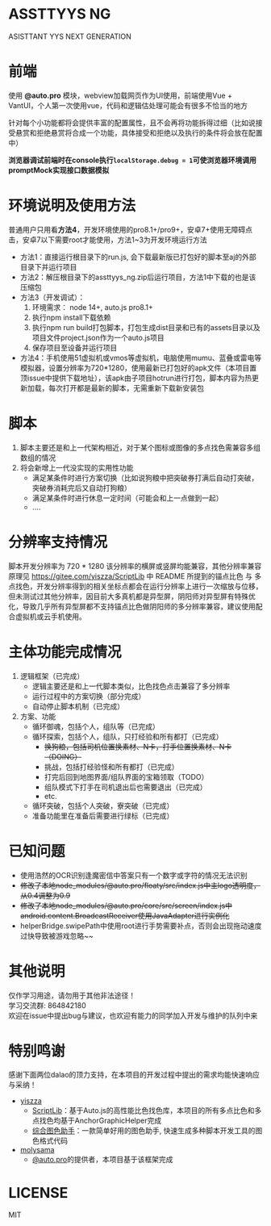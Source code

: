 # ASSTTYYS NG
ASISTTANT YYS NEXT GENERATION

# 前端
使用 **@auto.pro** 模块，webview加载网页作为UI使用，前端使用Vue + VantUI，个人第一次使用vue，代码和逻辑估处理可能会有很多不恰当的地方

针对每个小功能都将会提供丰富的配置属性，且不会再将功能拆得过细（比如说接受悬赏和拒绝悬赏将合成一个功能，具体接受和拒绝以及执行的条件将会放在配置中）

**浏览器调试前端时在console执行```localStorage.debug = 1```可使浏览器环境调用promptMock实现接口数据模拟**

# 环境说明及使用方法
普通用户只用看**方法4**，开发环境使用的pro8.1+/pro9+，安卓7+使用无障碍点击，安卓7以下需要root才能使用，方法1~3为开发环境运行方法
- 方法1：直接运行根目录下的run.js, 会下载最新版已打包好的脚本至aj的外部目录下并运行项目
- 方法2：解压根目录下的assttyys_ng.zip后运行项目，方法1中下载的也是该压缩包
- 方法3（开发调试）：
   1. 环境需求： node 14+, auto.js pro8.1+
   2. 执行npm install下载依赖
   3. 执行npm run build打包脚本，打包生成dist目录和已有的assets目录以及项目文件project.json作为一个auto.js项目
   4. 保存项目至设备并运行项目
- 方法4：手机使用51虚拟机或vmos等虚拟机，电脑使用mumu、蓝叠或雷电等模拟器，设置分辨率为720*1280，使用最新已打包好的apk文件（本项目置顶issue中提供下载地址），该apk由子项目hotrun进行打包，脚本内容为热更新加载，每次打开都是最新的脚本，无需重新下载新安装包


# 脚本
1. 脚本主要还是和上一代架构相近，对于某个图标或图像的多点找色需兼容多组数组的情况
2. 将会新增上一代没实现的实用性功能
   - 满足某条件时进行方案切换（比如说狗粮中把突破券打满后自动打突破，突破券消耗完后又自动打狗粮）
   - 满足某条件时进行休息一定时间（可能会和上一点做到一起）
   - ....

# 分辨率支持情况
脚本开发分辨率为 720 * 1280 该分辨率的横屏或竖屏均能兼容，其他分辨率兼容原理见 <https://gitee.com/yiszza/ScriptLib> 中 README 所提到的锚点比色 与 多点找色，开发分辨率得到的相关坐标点都会在运行分辨率上进行一次缩放与位移，但未测试过其他分辨率，因目前大多真机都是异型屏，阴阳师对异型屏有特殊优化，导致几乎所有异型屏都不支持锚点比色做阴阳师的多分辨率兼容，建议使用配合虚拟机或云手机使用。

# 主体功能完成情况
1. 逻辑框架（已完成）
   - 逻辑主要还是和上一代脚本类似，比色找色点击兼容了多分辨率
   - 运行过程中的方案切换（部分完成）
   - 自动停止脚本机制（已完成）
2. 方案、功能
   - 循环御魂，包括个人，组队等（已完成）
   - 循环探索，包括个人，组队，只打经验和所有都打（已完成）
      - ~~换狗粮，包括司机位置换素材、N卡，打手位置换素材、N卡（DOING）~~
      - 挑战，包括打经验怪和所有都打（已完成）
      - 打完后回到地图界面/组队界面的宝箱领取（TODO）
      - 组队模式下打手在司机退出后也需要退出（已完成）
      - etc.
   - 循环突破，包括个人突破，寮突破（已完成）
   - 准备功能里在准备后需要进行绿标（已完成）

# 已知问题
- 使用浩然的OCR识别逢魔密信中答案只有一个数字或字符的情况无法识别
- ~~修改了本地node_modules/@auto.pro/floaty/src/index.js中主logo透明度，从0.4调整为0.9~~
- ~~修改了本地node_modules/@auto.pro/core/src/screen/index.js中android.content.BroadcastReceiver使用JavaAdapter进行实例化~~
- helperBridge.swipePath中使用root进行手势需要补点，否则会出现拖动速度过快导致被游戏忽略~~

# 其他说明
仅作学习用途，请勿用于其他非法途径！<br/>
学习交流群: 864842180<br/>
欢迎在issue中提出bug与建议，也欢迎有能力的同学加入开发与维护的队列中来

# 特别鸣谢
感谢下面两位dalao的顶力支持，在本项目的开发过程中提出的需求均能快速响应与采纳！
- [yiszza](https://gitee.com/yiszza)
  - [ScriptLib](https://gitee.com/yiszza/ScriptLib)：基于Auto.js的高性能比色找色库，本项目的所有多点比色和多点找色均基于AnchorGraphicHelper完成
  - [综合图色助手](https://gitee.com/yiszza/ScriptGraphicHelper)：一款简单好用的图色助手, 快速生成多种脚本开发工具的图色格式代码
- [molysama](https://github.com/molysama)
  - [@auto.pro](https://github.com/molysama/auto.pro)的提供者，本项目基于该框架完成

# LICENSE
MIT
